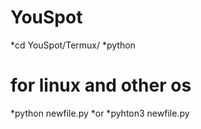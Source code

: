 # YouSpot
*cd YouSpot/Termux/
*python
# for linux and other os
*python newfile.py
*or
*pyhton3 newfile.py
